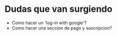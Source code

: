 # Dudas que van surgiendo

- Como hacer un 'log-in with google'?
- Como hacer una seccion de pago y suscripcion?
